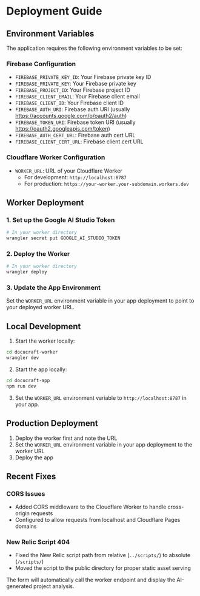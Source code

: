# Deployment Guide

## Environment Variables

The application requires the following environment variables to be set:

### Firebase Configuration

- `FIREBASE_PRIVATE_KEY_ID`: Your Firebase private key ID
- `FIREBASE_PRIVATE_KEY`: Your Firebase private key
- `FIREBASE_PROJECT_ID`: Your Firebase project ID
- `FIREBASE_CLIENT_EMAIL`: Your Firebase client email
- `FIREBASE_CLIENT_ID`: Your Firebase client ID
- `FIREBASE_AUTH_URI`: Firebase auth URI (usually https://accounts.google.com/o/oauth2/auth)
- `FIREBASE_TOKEN_URI`: Firebase token URI (usually https://oauth2.googleapis.com/token)
- `FIREBASE_AUTH_CERT_URL`: Firebase auth cert URL
- `FIREBASE_CLIENT_CERT_URL`: Firebase client cert URL

### Cloudflare Worker Configuration

- `WORKER_URL`: URL of your Cloudflare Worker
  - For development: `http://localhost:8787`
  - For production: `https://your-worker.your-subdomain.workers.dev`

## Worker Deployment

### 1. Set up the Google AI Studio Token

```bash
# In your worker directory
wrangler secret put GOOGLE_AI_STUDIO_TOKEN
```

### 2. Deploy the Worker

```bash
# In your worker directory
wrangler deploy
```

### 3. Update the App Environment

Set the `WORKER_URL` environment variable in your app deployment to point to your deployed worker URL.

## Local Development

1. Start the worker locally:

```bash
cd docucraft-worker
wrangler dev
```

2. Start the app locally:

```bash
cd docucraft-app
npm run dev
```

3. Set the `WORKER_URL` environment variable to `http://localhost:8787` in your app.

## Production Deployment

1. Deploy the worker first and note the URL
2. Set the `WORKER_URL` environment variable in your app deployment to the worker URL
3. Deploy the app

## Recent Fixes

### CORS Issues

- Added CORS middleware to the Cloudflare Worker to handle cross-origin requests
- Configured to allow requests from localhost and Cloudflare Pages domains

### New Relic Script 404

- Fixed the New Relic script path from relative (`../scripts/`) to absolute (`/scripts/`)
- Moved the script to the public directory for proper static asset serving

The form will automatically call the worker endpoint and display the AI-generated project analysis.
